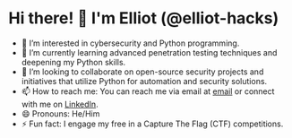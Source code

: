 # Hi there! 👋 I'm Elliot (@elliot-hacks)

- 👀 I’m interested in cybersecurity and Python programming.
- 🌱 I’m currently learning advanced penetration testing techniques and deepening my Python skills.
- 💞️ I’m looking to collaborate on open-source security projects and initiatives that utilize Python for automation and security solutions.
- 📫 How to reach me: You can reach me via email at [email](thisguyhack@gmail.com) or connect with me on [LinkedIn](https://www.linkedin.com/in/elliot-hacks).
- 😄 Pronouns: He/Him
- ⚡ Fun fact: I engage my free in a Capture The Flag (CTF) competitions.

